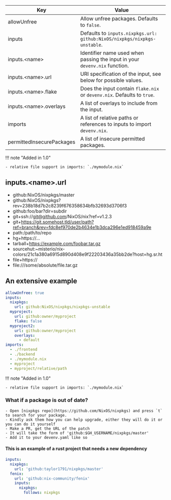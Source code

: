 
| Key                          | Value                                                                         |
| ---------------------------- | ----------------------------------------------------------------------------- |
| allowUnfree                  | Allow unfree packages. Defaults to `false`.                                   |
| inputs                       | Defaults to `inputs.nixpkgs.url: github:NixOS/nixpkgs/nixpkgs-unstable`.      |
| inputs.&lt;name&gt;          | Identifier name used when passing the input in your ``devenv.nix`` function.  |
| inputs.&lt;name&gt;.url      | URI specification of the input, see below for possible values.                |
| inputs.&lt;name&gt;.flake    | Does the input contain ``flake.nix`` or ``devenv.nix``. Defaults to ``true``. |
| inputs.&lt;name&gt;.overlays | A list of overlays to include from the input.                                 |
| imports                      | A list of relative paths or references to inputs to import ``devenv.nix``.    |
| permittedInsecurePackages    | A list of insecure permitted packages.                                        |

!!! note "Added in 1.0"

    - relative file support in imports: `./mymodule.nix`

## inputs.&lt;name&gt;.url

- github:NixOS/nixpkgs/master
- github:NixOS/nixpkgs?rev=238b18d7b2c8239f676358634bfb32693d3706f3
- github:foo/bar?dir=subdir
- git+ssh://git@github.com/NixOS/nix?ref=v1.2.3
- git+https://git.somehost.tld/user/path?ref=branch&rev=fdc8ef970de2b4634e1b3dca296e1ed918459a9e
- path:/path/to/repo
- hg+https://...
- tarball+https://example.com/foobar.tar.gz
- sourcehut:~misterio/nix-colors/21c1a380a6915d890d408e9f22203436a35bb2de?host=hg.sr.ht
- file+https://
- file:///some/absolute/file.tar.gz

## An extensive example

```yaml
allowUnfree: true
inputs:
  nixpkgs:
    url: github:NixOS/nixpkgs/nixpkgs-unstable
  myproject:
    url: github:owner/myproject
    flake: false
  myproject2:
    url: github:owner/myproject
    overlays:
      - default
imports:
  - ./frontend
  - ./backend
  - ./mymodule.nix
  - myproject
  - myproject/relative/path
```

!!! note "Added in 1.0"

    - relative file support in imports: `./mymodule.nix`

### What if a package is out of date?
    - Open [nixpkgs repo](https://github.com/NixOS/nixpkgs) and press `t` to search for your package.
    - Kindly ask them how you can help upgrade, either they will do it or you can do it yourself
    - Make a PR, get the URL of the patch
    - It will take the form of 'github:$GH_USERNAME/nixpkgs/master'
    - Add it to your devenv.yaml like so 

#### This is an example of a rust project that needs a new dependency

```yaml
inputs:
  nixpkgs:
    url: 'github:taylor1791/nixpkgs/master'
  fenix:
    url: 'github:nix-community/fenix'
    inputs:
      nixpkgs:
        follows: nixpkgs
```


